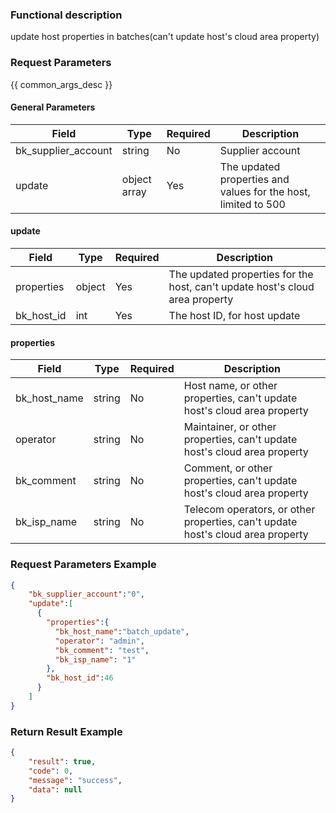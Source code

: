 ### Functional description

update host properties in batches(can't update host's cloud area property)

### Request Parameters

{{ common_args_desc }}

#### General Parameters

| Field               |  Type        | Required |  Description                                                   |
|---------------------|--------------|----------|----------------------------------------------------------------|
| bk_supplier_account | string       | No       | Supplier account                                               |
| update              | object array | Yes      | The updated properties and values for the host, limited to 500 |

#### update
| Field      | Type   | Required | Description                                                                  |
|------------|--------|----------|------------------------------------------------------------------------------|
| properties | object | Yes      | The updated properties for the host, can't update host's cloud area property |
| bk_host_id | int    | Yes      | The host ID, for host update                                                 |

#### properties
| Field        | Type   | Required | Description                                                                     |
|--------------|--------|----------|---------------------------------------------------------------------------------|
| bk_host_name | string | No       | Host name, or other properties, can't update host's cloud area property         |
| operator     | string | No       | Maintainer, or other properties, can't update host's cloud area property        |
| bk_comment   | string | No       | Comment, or other properties, can't update host's cloud area property           |
| bk_isp_name  | string | No       | Telecom operators, or other properties, can't update host's cloud area property |


### Request Parameters Example

```json
{
    "bk_supplier_account":"0",
    "update":[
      {
        "properties":{
          "bk_host_name":"batch_update",
          "operator": "admin",
          "bk_comment": "test",
          "bk_isp_name": "1"
        },
        "bk_host_id":46
      }
    ]
}
```


### Return Result Example

```json
{
    "result": true,
    "code": 0,
    "message": "success",
    "data": null
}
```
